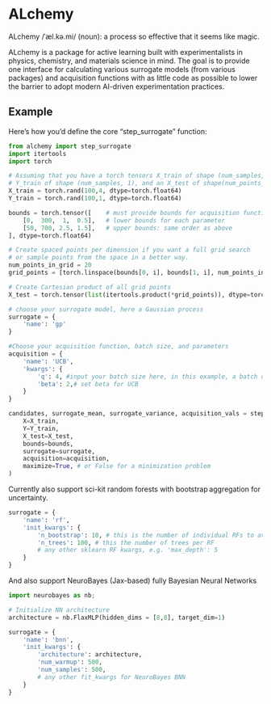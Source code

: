 # ALchemy
ALchemy /ˈæl.kə.mi/ (noun): a process so effective that it seems like magic.

ALchemy is a package for active learning built with experimentalists in physics, chemistry, and materials science in mind.
The goal is to provide one interface for calculating various surrogate models (from various packages) and acquisition functions with as little 
code as possible to lower the barrier to adopt modern AI-driven experimentation practices.

## Example

Here’s how you’d define the core “step_surrogate” function:

```python
from alchemy import step_surrogate
import itertools
import torch

# Assuming that you have a torch tensors X_train of shape (num_samples,num_dimensions),
# Y_train of shape (num_samples, 1), and an X_test of shape(num_points_to_eval, num_dimensions).
X_train = torch.rand(100,4, dtype=torch.float64)
Y_train = torch.rand(100,1, dtype=torch.float64)

bounds = torch.tensor([    # must provide bounds for acquisition function
    [0,  300,  1,  0.5],   # lower bounds for each parameter
    [50, 700, 2.5, 1.5],   # upper bounds: same order as above
], dtype=torch.float64)

# Create spaced points per dimension if you want a full grid search
# or sample points from the space in a better way.
num_points_in_grid = 20
grid_points = [torch.linspace(bounds[0, i], bounds[1, i], num_points_in_grid) for i in range(bounds.size(1))]

# Create Cartesian product of all grid points
X_test = torch.tensor(list(itertools.product(*grid_points)), dtype=torch.float64)

# choose your surrogate model, here a Gaussian process
surrogate = {
    'name': 'gp'
}

#Choose your acquisition function, batch size, and parameters
acquisition = {
    'name': 'UCB',
    'kwargs': {
        'q': 4, #input your batch size here, in this example, a batch of 4 
        'beta': 2,# set beta for UCB
    }
}

candidates, surrogate_mean, surrogate_variance, acquisition_vals = step_surrogate(
    X=X_train,
    Y=Y_train,
    X_test=X_test,
    bounds=bounds,
    surrogate=surrogate,
    acquisition=acquisition,
    maximize=True, # or False for a minimization problem
)
```

Currently also support sci-kit random forests with bootstrap aggregation for uncertainty.

```python
surrogate = {
    'name': 'rf',
    'init_kwargs': {
        'n_bootstrap': 10, # this is the number of individual RFs to average
        'n_trees': 100, # this the number of trees per RF
        # any other sklearn RF kwargs, e.g. 'max_depth': 5
    }
}
```
And also support NeuroBayes (Jax-based) fully Bayesian Neural Networks

```python
import neurobayes as nb;

# Initialize NN architecture
architecture = nb.FlaxMLP(hidden_dims = [8,8], target_dim=1)

surrogate = {
    'name': 'bnn',
    'init_kwargs': {
        'architecture': architecture,
        'num_warmup': 500,
        'num_samples': 500,
        # any other fit_kwargs for NeuroBayes BNN
    }
}
```

